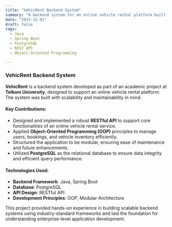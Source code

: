 ```yaml
---
title: "VehicRent Backend System"
summary: "A backend system for an online vehicle rental platform built using Java Spring Boot and PostgreSQL."
date: "2023-12-01"
draft: false
tags:
  - Java
  - Spring Boot
  - PostgreSQL
  - REST API
  - Object-Oriented Programming

---
```


### VehicRent Backend System

**VehicRent** is a backend system developed as part of an academic project at **Telkom University**, designed to support an online vehicle rental platform. The system was built with scalability and maintainability in mind.

#### Key Contributions:
- Designed and implemented a robust **RESTful API** to support core functionalities of an online vehicle rental service.
- Applied **Object-Oriented Programming (OOP)** principles to manage users, bookings, and vehicle inventory efficiently.
- Structured the application to be modular, ensuring ease of maintenance and future enhancements.
- Utilized **PostgreSQL** as the relational database to ensure data integrity and efficient query performance.

#### Technologies Used:
- **Backend Framework**: Java, Spring Boot
- **Database**: PostgreSQL
- **API Design**: RESTful API
- **Development Principles**: OOP, Modular Architecture

This project provided hands-on experience in building scalable backend systems using industry-standard frameworks and laid the foundation for understanding enterprise-level application development.